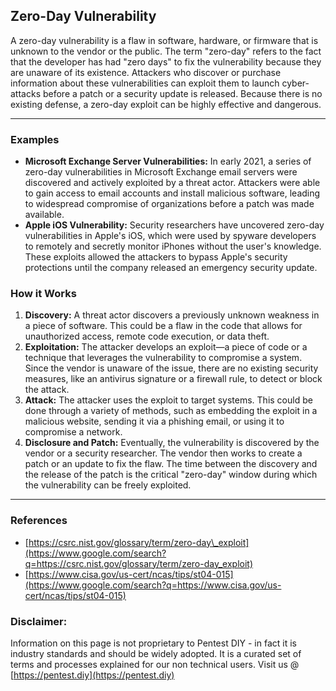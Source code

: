 ## Zero-Day Vulnerability

A zero-day vulnerability is a flaw in software, hardware, or firmware that is unknown to the vendor or the public. The term "zero-day" refers to the fact that the developer has had "zero days" to fix the vulnerability because they are unaware of its existence. Attackers who discover or purchase information about these vulnerabilities can exploit them to launch cyber-attacks before a patch or a security update is released. Because there is no existing defense, a zero-day exploit can be highly effective and dangerous.

-----

### Examples

  * **Microsoft Exchange Server Vulnerabilities:** In early 2021, a series of zero-day vulnerabilities in Microsoft Exchange email servers were discovered and actively exploited by a threat actor. Attackers were able to gain access to email accounts and install malicious software, leading to widespread compromise of organizations before a patch was made available.
  * **Apple iOS Vulnerability:** Security researchers have uncovered zero-day vulnerabilities in Apple's iOS, which were used by spyware developers to remotely and secretly monitor iPhones without the user's knowledge. These exploits allowed the attackers to bypass Apple's security protections until the company released an emergency security update.

### How it Works

1.  **Discovery:** A threat actor discovers a previously unknown weakness in a piece of software. This could be a flaw in the code that allows for unauthorized access, remote code execution, or data theft.
2.  **Exploitation:** The attacker develops an exploit—a piece of code or a technique that leverages the vulnerability to compromise a system. Since the vendor is unaware of the issue, there are no existing security measures, like an antivirus signature or a firewall rule, to detect or block the attack.
3.  **Attack:** The attacker uses the exploit to target systems. This could be done through a variety of methods, such as embedding the exploit in a malicious website, sending it via a phishing email, or using it to compromise a network.
4.  **Disclosure and Patch:** Eventually, the vulnerability is discovered by the vendor or a security researcher. The vendor then works to create a patch or an update to fix the flaw. The time between the discovery and the release of the patch is the critical "zero-day" window during which the vulnerability can be freely exploited.

-----

### References

  * [https://csrc.nist.gov/glossary/term/zero-day\_exploit](https://www.google.com/search?q=https://csrc.nist.gov/glossary/term/zero-day_exploit)
  * [https://www.cisa.gov/us-cert/ncas/tips/st04-015](https://www.google.com/search?q=https://www.cisa.gov/us-cert/ncas/tips/st04-015)

### Disclaimer:

Information on this page is not proprietary to Pentest DIY - in fact it is industry standards and should be widely adopted. It is a curated set of terms and processes explained for our non technical users.
Visit us @ [https://pentest.diy](https://pentest.diy)